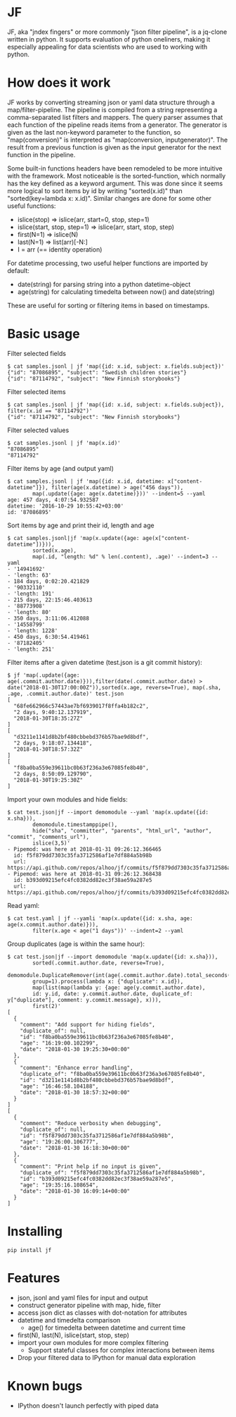 JF
==

JF, aka "jndex fingers" or more commonly "json filter pipeline", is a jq-clone written in python.
It supports evaluation of python oneliners, making it especially appealing for data scientists
who are used to working with python.


How does it work
==

JF works by converting streaming json or yaml data structure through a map/filter-pipeline.
The pipeline is compiled from a string representing a comma-separated list filters and mappers.
The query parser assumes that each function of the pipeline reads items from a generator.
The generator is given as the last non-keyword parameter to the function, 
so "map(conversion)" is interpreted as "map(conversion, inputgenerator)".
The result from a previous function is given as the input generator for the next function in the pipeline.

Some built-in functions headers have been remodeled to be more intuitive with the framework.
Most noticeable is the sorted-function, which normally has the key defined as a keyword argument.
This was done since it seems more logical to sort items by id by writing "sorted(x.id)" than "sorted(key=lambda x: x.id)".
Similar changes are done for some other useful functions:

* islice(stop) => islice(arr, start=0, stop, step=1)
* islice(start, stop, step=1) => islice(arr, start, stop, step)
* first(N=1) => islice(N)
* last(N=1) => list(arr)[-N:]
* I = arr (== identity operation)

For datetime processing, two useful helper functions are imported by default:

* date(string) for parsing string into a python datetime-object
* age(string) for calculating timedelta between now() and date(string)

These are useful for sorting or filtering items in based on timestamps.


Basic usage
==

Filter selected fields

    $ cat samples.jsonl | jf 'map({id: x.id, subject: x.fields.subject})'
    {"id": "87086895", "subject": "Swedish children stories"}
    {"id": "87114792", "subject": "New Finnish storybooks"}

Filter selected items

    $ cat samples.jsonl | jf 'map({id: x.id, subject: x.fields.subject}), filter(x.id == "87114792")'
    {"id": "87114792", "subject": "New Finnish storybooks"}

Filter selected values

    $ cat samples.jsonl | jf 'map(x.id)'
    "87086895"
    "87114792"


Filter items by age (and output yaml)

    $ cat samples.jsonl | jf 'map({id: x.id, datetime: x["content-datetime"]}), filter(age(x.datetime) > age("456 days")),
            map(.update({age: age(x.datetime)}))' --indent=5 --yaml
    age: 457 days, 4:07:54.932587
    datetime: '2016-10-29 10:55:42+03:00'
    id: '87086895'

Sort items by age and print their id, length and age

    $ cat samples.jsonl|jf 'map(x.update({age: age(x["content-datetime"])})),
            sorted(x.age),
            map(.id, "length: %d" % len(.content), .age)' --indent=3 --yaml
    - '14941692'
    - 'length: 63'
    - 184 days, 0:02:20.421829
    - '90332110'
    - 'length: 191'
    - 215 days, 22:15:46.403613
    - '88773908'
    - 'length: 80'
    - 350 days, 3:11:06.412088
    - '14558799'
    - 'length: 1228'
    - 450 days, 6:30:54.419461
    - '87182405'
    - 'length: 251'

Filter items after a given datetime (test.json is a git commit history):

    $ jf 'map(.update({age: age(.commit.author.date)})),filter(date(.commit.author.date) > date("2018-01-30T17:00:00Z")),sorted(x.age, reverse=True), map(.sha, .age, .commit.author.date)' test.json 
    [
      "68fe662966c57443ae7bf6939017f8ffa4b182c2",
      "2 days, 9:40:12.137919",
      "2018-01-30T18:35:27Z"
    ]
    [
      "d3211e1141d8b2bf480cbbebd376b57bae9d8bdf",
      "2 days, 9:18:07.134418",
      "2018-01-30T18:57:32Z"
    ]
    [
      "f8ba0ba559e39611bc0b63f236a3e67085fe8b40",
      "2 days, 8:50:09.129790",
      "2018-01-30T19:25:30Z"
    ]

Import your own modules and hide fields:

    $ cat test.json|jf --import demomodule --yaml 'map(x.update({id: x.sha})),
            demomodule.timestamppipe(),
            hide("sha", "committer", "parents", "html_url", "author", "commit", "comments_url"),
            islice(3,5)'
    - Pipemod: was here at 2018-01-31 09:26:12.366465
      id: f5f879dd7303c35fa3712586af1e7df884a5b98b
      url: https://api.github.com/repos/alhoo/jf/commits/f5f879dd7303c35fa3712586af1e7df884a5b98b
    - Pipemod: was here at 2018-01-31 09:26:12.368438
      id: b393d09215efc4fc0382dd82ec3f38ae59a287e5
      url: https://api.github.com/repos/alhoo/jf/commits/b393d09215efc4fc0382dd82ec3f38ae59a287e5

Read yaml:

    $ cat test.yaml | jf --yamli 'map(x.update({id: x.sha, age: age(x.commit.author.date)})),
            filter(x.age < age("1 days"))' --indent=2 --yaml

Group duplicates (age is within the same hour):

    $ cat test.json|jf --import demomodule 'map(x.update({id: x.sha})),
            sorted(.commit.author.date, reverse=True),
            demomodule.DuplicateRemover(int(age(.commit.author.date).total_seconds()/3600),
            group=1).process(lambda x: {"duplicate": x.id}),
            map(list(map(lambda y: {age: age(y.commit.author.date),
            id: y.id, date: y.commit.author.date, duplicate_of: y["duplicate"], comment: y.commit.message}, x))),
            first(2)'
    [
      {
        "comment": "Add support for hiding fields",
        "duplicate_of": null,
        "id": "f8ba0ba559e39611bc0b63f236a3e67085fe8b40",
        "age": "16:19:00.102299",
        "date": "2018-01-30 19:25:30+00:00"
      },
      {
        "comment": "Enhance error handling",
        "duplicate_of": "f8ba0ba559e39611bc0b63f236a3e67085fe8b40",
        "id": "d3211e1141d8b2bf480cbbebd376b57bae9d8bdf",
        "age": "16:46:58.104188",
        "date": "2018-01-30 18:57:32+00:00"
      }
    ]
    [
      {
        "comment": "Reduce verbosity when debugging",
        "duplicate_of": null,
        "id": "f5f879dd7303c35fa3712586af1e7df884a5b98b",
        "age": "19:26:00.106777",
        "date": "2018-01-30 16:18:30+00:00"
      },
      {
        "comment": "Print help if no input is given",
        "duplicate_of": "f5f879dd7303c35fa3712586af1e7df884a5b98b",
        "id": "b393d09215efc4fc0382dd82ec3f38ae59a287e5",
        "age": "19:35:16.108654",
        "date": "2018-01-30 16:09:14+00:00"
      }
    ]






Installing
==

    pip install jf


Features
==

* json, jsonl and yaml files for input and output
* construct generator pipeline with map, hide, filter
* access json dict as classes with dot-notation for attributes
* datetime and timedelta comparison
  * age() for timedelta between datetime and current time
* first(N), last(N), islice(start, stop, step)
* import your own modules for more complex filtering
  * Support stateful classes for complex interactions between items
* Drop your filtered data to IPython for manual data exploration

Known bugs
==

* IPython doesn't launch perfectly with piped data
